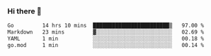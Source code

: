 ### Hi there 👋

<!--
**yeya24/yeya24** is a ✨ _special_ ✨ repository because its `README.md` (this file) appears on your GitHub profile.

Here are some ideas to get you started:

- 🔭 I’m currently working on ...
- 🌱 I’m currently learning ...
- 👯 I’m looking to collaborate on ...
- 🤔 I’m looking for help with ...
- 💬 Ask me about ...
- 📫 How to reach me: ...
- 😄 Pronouns: ...
- ⚡ Fun fact: ...
-->

<!--START_SECTION:waka-->

```txt
Go         14 hrs 10 mins  ████████████████████████▒   97.00 %
Markdown   23 mins         ▓░░░░░░░░░░░░░░░░░░░░░░░░   02.69 %
YAML       1 min           ░░░░░░░░░░░░░░░░░░░░░░░░░   00.18 %
go.mod     1 min           ░░░░░░░░░░░░░░░░░░░░░░░░░   00.14 %
```

<!--END_SECTION:waka-->
